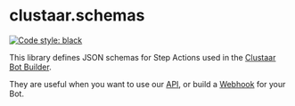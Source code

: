 # clustaar.schemas
[![Code style: black](https://img.shields.io/badge/code%20style-black-000000.svg)](https://github.com/psf/black)

This library defines JSON schemas for Step Actions used in the 
[Clustaar Bot Builder](https://app.clustaar.com/).

They are useful when you want to use our 
[API](https://developers.clustaar.com/docs/talk-to-a-bot-with-the-api), 
or build a [Webhook](https://developers.clustaar.com/docs/webhook-1) for your Bot.
